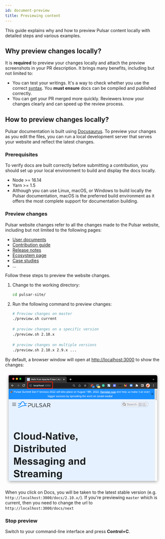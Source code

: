 ```yaml
---
id: document-preview
title: Previewing content
---
```


This guide explains why and how to preview Pulsar content locally with detailed steps and various examples.

## Why preview changes locally?

It is **required** to preview your changes locally and attach the preview screenshots in your PR description. It brings many benefits, including but not limited to:

* You can test your writings. It's a way to check whether you use the correct [syntax](document-syntax.md). You **must ensure** docs can be compiled and published correctly.
* You can get your PR merged more quickly. Reviewers know your changes clearly and can speed up the review process.

## How to preview changes locally?

Pulsar documentation is built using [Docusaurus](https://docusaurus.io/). To preview your changes as you edit the files, you can run a local development server that serves your website and reflect the latest changes.

### Prerequisites

To verify docs are built correctly before submitting a contribution, you should set up your local environment to build and display the docs locally.

* Node >= 16.14
* Yarn >= 1.5
* Although you can use Linux, macOS, or Windows to build locally the Pulsar documentation, macOS is the preferred build environment as it offers the most complete support for documentation building.

### Preview changes

Pulsar website changes refer to all the changes made to the Pulsar website, including but not limited to the following pages:

* [User documents](pathname:///docs)
* [Contribution guide](about.md)
* [Release notes](pathname:///release-notes/)
* [Ecosystem page](pathname:///ecosystem)
* [Case studies](pathname:///case-studies)
* ...

Follow these steps to preview the website changes.

1. Change to the working directory:

    ```bash
    cd pulsar-site/
    ```

2. Run the following command to preview changes:

   ```bash
   # Preview changes on master
   ./preview.sh current

   # preview changes on a specific version
   ./preview.sh 2.10.x

   # preview changes on multiple versions
   ./preview.sh 2.10.x 2.9.x ...
   ```

By default, a browser window will open at [http://localhost:3000](http://localhost:3000) to show the changes:

![alt_text](media/website-preview.png)

When you click on Docs, you will be taken to the latest stable version (e.g. `http://localhost:3000/docs/2.10.x/`).  If you're previewing `master` which is current, then you need to change the url to `http://localhost:3000/docs/next`
### Stop preview

Switch to your command-line interface and press **Control+C**.
